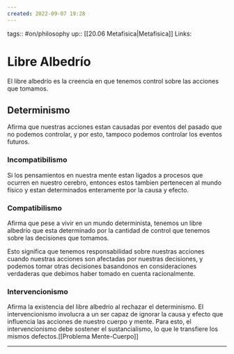 ```yaml
---
created: 2022-09-07 19:28
---
```

tags:: #on/philosophy 
up:: [[20.06 Metafisica|Metafisica]]
Links: 
# Libre Albedrío
El libre albedrío es la creencia en que tenemos control sobre las acciones que tomamos.

## Determinismo
Afirma que nuestras acciones estan causadas por eventos del pasado que no podemos controlar, y por esto, tampoco podemos controlar los eventos futuros.

### Incompatibilismo
Si los pensamientos en nuestra mente estan ligados a procesos que ocurren en nuestro cerebro, entonces estos tambien pertenecen al mundo físico y estan determinados enteramente por la causa y efecto.

### Compatibilismo
Afirma que pese a vivir en un mundo determinista, tenemos un libre albedrío que esta determinado por la cantidad de control que tenemos sobre las decisiones que tomamos.

Esto significa que tenemos responsabilidad sobre nuestras acciones cuando nuestras acciones son afectadas por nuestras decisiones, y podemos tomar otras decisiones basandonos en consideraciones verdaderas que debimos haber tomado en cuenta racionalmente.

### Intervencionismo
Afirma la existencia del libre albedrío al rechazar el determinismo. El intervencionismo involucra a un ser capaz de ignorar la causa y efecto que influencia las acciones de nuestro cuerpo y mente. Para esto, el intervencionismo debe sostener el sustancialismo, lo que le transfiere los mismos defectos.[[Problema Mente-Cuerpo]]

___
